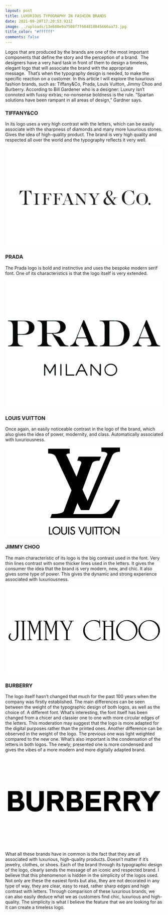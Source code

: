 ```yaml
---
layout: post
title: LUXURIOUS TYPOGRAPHY IN FASHION BRANDS
date: 2021-09-28T17:20:53.931Z
image: ../uploads/13e680e9a7508f7f604818045666aa73.jpg
title_color: "#ffffff"
comments: false
---
```

Logos that are produced by the brands are one of the most important components that define the story and the perception of a brand.  The designers have a very hard task in front of them to design a timeless, elegant logo that will associate the brand with the appropriate message.  That’s when the typography design is needed, to make the specific reaction on a customer. In this article I will explore the luxurious fashion brands, such as: Tiffany&Co, Prada, Louis Vuitton, Jimmy Choo and Burberry. According to Bill Gardener who is a designer: Luxury isn’t connoted with fussy extras; no-nonsense boldness is the rule. “Spartan solutions have been rampant in all areas of design,” Gardner says.

### **TIFFANY&CO**

In its logo uses a very high contrast with the letters, which can be easily associate with the sharpness of diamonds and many more luxurious stones. Gives the idea of high-quality product. The brand is very high quality and respected all over the world and the typography reflects it very well.

![](../uploads/ps_tiffany_01.jpg)

### **PRADA**

The Prada logo is bold and instinctive and uses the bespoke modern serif font. One of its characteristics is that the logo itself is very extended.

![](../uploads/prada_thumb_2_5000x.jpg)

### **LOUIS VUITTON**

Once again, an easily noticeable contrast in the logo of the brand, which also gives the idea of power, modernity, and class. Automatically associated with luxuriousness.

![](../uploads/louis-vuitton-logo.png)

### **JIMMY CHOO**

The main characteristic of its logo is the big contrast used in the font. Very thin lines contrast with some thicker lines used in the letters. It gives the consumer the idea that the brand is very modern, new, and chic. It also gives some type of power. This gives the dynamic and strong experience associated with luxuriousness.

![](../uploads/jimmy-choo-logo-vector.png)

### **BURBERRY**

The logo itself hasn’t changed that much for the past 100 years when the company was firstly established. The main differences can be seen between the weight of the typographic design of both logos, as well as the choice of. A different font. What’s interesting, the font itself has been changed from a chicer and classier one to one with more circular edges of the letters. This moderation may suggest that the logo is more adapted for the digital purposes rather than the printed ones. Another difference can be observed in the weight of the logo. The previous one was light weighted compared to the new one. What’s also important is the condensation of the letters in both logos. The newly; presented one is more condensed and gives the vibes of a more modern and more digitally adapted brand.

![](../uploads/burberry-logo-700x394.png)

What all these brands have in common is the fact that they are all associated with luxurious, high-quality products. Doesn’t matter if it’s jewelry, clothes, or shoes. Each of the brand through its typographic design of the logo, clearly sends the message of an iconic and respected brand. I believe that this phenomenon is hidden in the simplicity of the logos used. Not only are these the easiest fonts but also, they are not decorated in any type of way, they are clear, easy to read, rather sharp edges and high contrast with letters. Through comparison of these luxurious brands, we can also easily deduce what we as customers find chic, luxurious and high-quality. The simplicity is what I believe the feature that we are looking for as it can create a timeless logo.